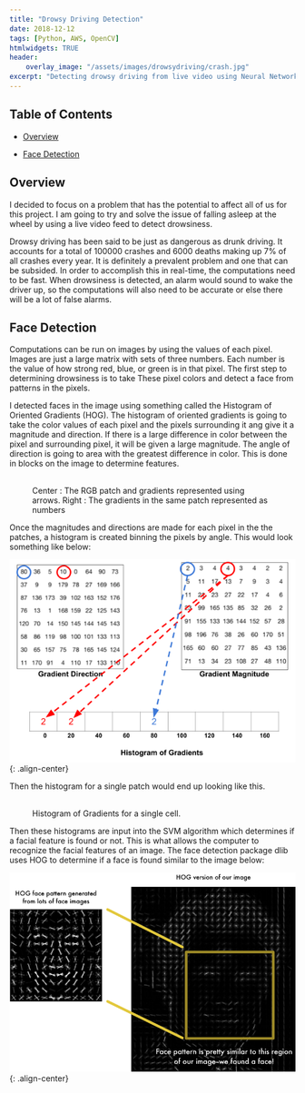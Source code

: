 ```yaml
---
title: "Drowsy Driving Detection"
date: 2018-12-12
tags: [Python, AWS, OpenCV]
htmlwidgets: TRUE
header:
    overlay_image: "/assets/images/drowsydriving/crash.jpg"
excerpt: "Detecting drowsy driving from live video using Neural Networks"
---
```

## Table of Contents

- [Overview](#heading-1)

- [Face Detection](#heading-2)

## <a name="heading-1"></a>Overview

I decided to focus on a problem that has the potential to affect all of us for this project. I am going to try and solve the issue of falling asleep at the wheel by using a live video feed to detect drowsiness.

Drowsy driving has been said to be just as dangerous as drunk driving. It accounts for a total of 100000 crashes and 6000 deaths making up 7% of all crashes every year. It is definitely a prevalent problem and one that can be subsided. In order to accomplish this in real-time, the computations need to be fast. When drowsiness is detected, an alarm would sound to wake the driver up, so the computations will also need to be accurate or else there will be a lot of false alarms.

## <a name="heading-2"></a>Face Detection

Computations can be run on images by using the values of each pixel. Images are just a large matrix with sets of three numbers. Each number is the value of how strong red, blue, or green is in that pixel. The first step to determining drowsiness is to take These pixel colors and detect a face from patterns in the pixels. 

I detected faces in the image using something called the Histogram of Oriented Gradients (HOG). The histogram of oriented gradients is going to take the color values of each pixel and the pixels surrounding it ang give it a magnitude and direction. If there is a large difference in color between the pixel and surrounding pixel, it will be given a large magnitude. The angle of direction is going to area with the greatest difference in color. This is done in blocks on the image to determine features. 

<figure class="single">
	<img scr="/assets/images/drowsydriving/hog-cell-gradients.png">
	<figcaption>Center : The RGB patch and gradients represented using arrows. Right : The gradients in the same patch represented as numbers</figcaption>
</figure>

Once the magnitudes and directions are made for each pixel in the the patches, a histogram is created binning the pixels by angle. This would look something like below:

![image-center](/assets/images/drowsydriving/hog-histogram-1.png){: .align-center}

Then the histogram for a single patch would end up looking like this.

<figure class="single">
	<img scr="/assets/images/drowsydriving/histogram-cell.png">
	<figcaption>Histogram of Gradients for a single cell.</figcaption>
</figure>

Then these histograms are input into the SVM algorithm which determines if a facial feature is found or not. This is what allows the computer to recognize the facial features of an image. The face detection package dlib uses HOG to determine if a face is found similar to the image below:

![image-center](/assets/images/drowsydriving/face_hog.png){: .align-center}
